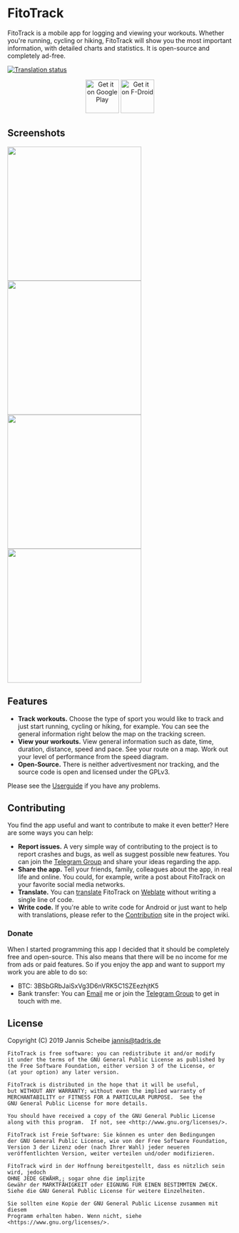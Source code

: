 # FitoTrack

FitoTrack is a mobile app for logging and viewing your workouts. Whether you're running, cycling or hiking, FitoTrack will show you the most important information, with detailed charts and statistics. It is open-source and completely ad-free.

<a href="https://hosted.weblate.org/engage/fitotrack/">
<img src="https://hosted.weblate.org/widgets/fitotrack/-/android/svg-badge.svg" alt="Translation status" />
</a>

<p align="center">
  <a href="https://play.google.com/store/apps/details?id=de.tadris.fitness"><img alt="Get it on Google Play" src="https://codeberg.org/jannis/FitoTrack/raw/branch/master/doc/badge-google-play.png" height="75"/></a>
  <a href="https://f-droid.org/packages/de.tadris.fitness"><img src="https://fdroid.gitlab.io/artwork/badge/get-it-on.png" alt="Get it on F-Droid" height="75"></a>
</p>

## Screenshots

<img src="https://codeberg.org/jannis/FitoTrack/raw/branch/master/doc/screenshots/screenshot1.png" width="300"/>
<img src="https://codeberg.org/jannis/FitoTrack/raw/branch/master/doc/screenshots/screenshot2.png" width="300"/>
<img src="https://codeberg.org/jannis/FitoTrack/raw/branch/master/doc/screenshots/screenshot3.png" width="300"/>
<img src="https://codeberg.org/jannis/FitoTrack/raw/branch/master/doc/screenshots/screenshot4.png" width="300"/>

## Features

- **Track workouts.** Choose the type of sport you would like to track and just start running, cycling or hiking, for example. You can see the general information right below the map on the tracking screen.
- **View your workouts.** View general information such as date, time, duration, distance, speed and pace. See your route on a map. Work out your level of performance from the speed diagram.
- **Open-Source.** There is neither advertivesment nor tracking, and the source code is open and licensed under the GPLv3.

Please see the [Userguide](https://codeberg.org/jannis/FitoTrack/wiki/How-to-use) if you have any problems.

## Contributing

You find the app useful and want to contribute to make it even better? Here are some ways you can help:

* **Report issues.** A very simple way of contributing to the project is to report crashes and bugs, as well as suggest possible new features. You can join the [Telegram Group](https://t.me/fitotrack) and share your ideas regarding the app.
* **Share the app.** Tell your friends, family, colleagues about the app, in real life and online. You could, for example, write a post about FitoTrack on your favorite social media networks.
* **Translate.** You can [translate](https://codeberg.org/jannis/FitoTrack/wiki/Translation) FitoTrack on [Weblate](https://hosted.weblate.org/projects/fitotrack) without writing a single line of code.
* **Write code.** If you're able to write code for Android or just want to help with translations, please refer to the [Contribution](https://codeberg.org/jannis/FitoTrack/wiki/Contributing) site in the project wiki.

### Donate

When I started programming this app I decided that it should be completely free and open-source. This also means that there will be no income for me from ads or paid features. So if you enjoy the app and want to support my work you are able to do so:

* BTC: 3BSbGRbJaiSxVg3D6nVRK5C1SZEezhjtK5
* Bank transfer: You can [Email](mailto:jannis@tadris.de) me or join the [Telegram Group](https://t.me/fitotrack) to get in touch with me.

## License

Copyright (C) 2019 Jannis Scheibe <jannis@tadris.de>

	FitoTrack is free software: you can redistribute it and/or modify
    it under the terms of the GNU General Public License as published by
    the Free Software Foundation, either version 3 of the License, or
    (at your option) any later version.

    FitoTrack is distributed in the hope that it will be useful,
    but WITHOUT ANY WARRANTY; without even the implied warranty of
    MERCHANTABILITY or FITNESS FOR A PARTICULAR PURPOSE.  See the
    GNU General Public License for more details.

    You should have received a copy of the GNU General Public License
    along with this program.  If not, see <http://www.gnu.org/licenses/>.

    FitoTrack ist Freie Software: Sie können es unter den Bedingungen
    der GNU General Public License, wie von der Free Software Foundation,
    Version 3 der Lizenz oder (nach Ihrer Wahl) jeder neueren
    veröffentlichten Version, weiter verteilen und/oder modifizieren.

    FitoTrack wird in der Hoffnung bereitgestellt, dass es nützlich sein wird, jedoch
    OHNE JEDE GEWÄHR,; sogar ohne die implizite
    Gewähr der MARKTFÄHIGKEIT oder EIGNUNG FÜR EINEN BESTIMMTEN ZWECK.
    Siehe die GNU General Public License für weitere Einzelheiten.

    Sie sollten eine Kopie der GNU General Public License zusammen mit diesem
    Programm erhalten haben. Wenn nicht, siehe <https://www.gnu.org/licenses/>.
